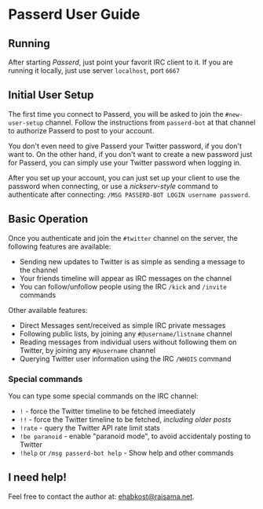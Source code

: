 Passerd User Guide
==================

Running
-------

After starting _Passerd_, just point your favorit IRC client to it. If you are
running it locally, just use server `localhost`, port `6667`


Initial User Setup
------------------

The first time you connect to Passerd, you will be asked to join the
`#new-user-setup` channel. Follow the instructions from `passerd-bot` at that
channel to authorize Passerd to post to your account.

You don't even need to give Passerd your Twitter password, if you don't want
to. On the other hand, if you don't want to create a new password just for
Passerd, you can simply use your Twitter password when logging in.

After you set up your account, you can just set up your client to use the
password when connecting, or use a _nickserv-style_ command to authenticate
after connecting: `/MSG PASSERD-BOT LOGIN username password`.


Basic Operation
---------------

Once you authenticate and join the `#twitter` channel on the server, the
following features are available:

* Sending new updates to Twitter is as simple as sending a message to the channel
* Your friends timeline will appear as IRC messages on the channel
* You can follow/unfollow people using the IRC `/kick` and `/invite` commands

Other available features:

* Direct Messages sent/received as simple IRC private messages
* Following public lists, by joining any `#@username/listname` channel
* Reading messages from individual users without following them on Twitter,
  by joining any `#@username` channel
* Querying Twitter user information using the IRC `/WHOIS` command


### Special commands

You can type some special commands on the IRC channel:

* `!` - force the Twitter timeline to be fetched imeediately
* `!!` - force the Twitter timeline to be fetched, _including older posts_
* `!rate` - query the Twitter API rate limit stats
* `!be paranoid` - enable "paranoid mode", to avoid accidentaly posting to Twitter
* `!help` or `/msg passerd-bot help` - Show help and other commands


I need help!
------------

Feel free to contact the author at: [ehabkost@raisama.net](mailto:ehabkost@raisama.net).

